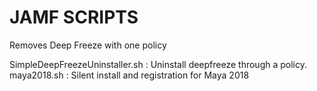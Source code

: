 # JAMF SCRIPTS
Removes Deep Freeze with one policy 

SimpleDeepFreezeUninstaller.sh : Uninstall deepfreeze through a policy.
maya2018.sh : Silent install and registration for Maya 2018



